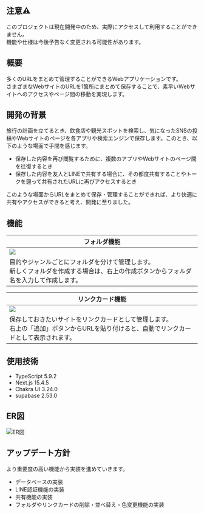 ## 注意⚠️
このプロジェクトは現在開発中のため、実際にアクセスして利用することができません。<br>
機能や仕様は今後予告なく変更される可能性があります。

## 概要
多くのURLをまとめて管理することができるWebアプリケーションです。<br>
さまざまなWebサイトのURLを1箇所にまとめて保存することで、素早いWebサイトへのアクセスやページ間の移動を実現します。

## 開発の背景
旅行の計画を立てるとき、飲食店や観光スポットを検索し、気になったSNSの投稿やWebサイトのページを各アプリや検索エンジンで保存します。このとき、以下のような場面で手間を感じます。
- 保存した内容を再び閲覧するために、複数のアプリやWebサイトのページ間を往復するとき
- 保存した内容を友人とLINEで共有する場合に、その都度共有することやトークを遡って共有されたURLに再びアクセスするとき<br>

このような場面からURLをまとめて保存・管理することができれば、より快適に共有やアクセスができると考え、開発に至りました。

## 機能
| フォルダ機能 |
| --- |
| ![](https://github.com/user-attachments/assets/584fa1b4-ed6d-4296-a6e8-41fd8d019232) |
| 目的やジャンルごとにフォルダを分けて管理します。<br> 新しくフォルダを作成する場合は、右上の作成ボタンからフォルダ名を入力して作成します。|

| リンクカード機能 |
 | --- |
 | ![](https://github.com/user-attachments/assets/fd8d48ca-be9c-468e-8e51-316446d94d90) |
 | 保存しておきたいサイトをリンクカードとして管理します。<br>右上の「追加」ボタンからURLを貼り付けると、自動でリンクカードとして表示されます。|
 
## 使用技術
- TypeScript 5.9.2
- Next.js 15.4.5
- Chakra UI 3.24.0
- supabase 2.53.0

## ER図
![ER図](https://github.com/user-attachments/assets/372b7a6e-9564-406a-ac26-dc8e24721a85)

## アップデート方針
より重要度の高い機能から実装を進めていきます。
- データベースの実装
- LINE認証機能の実装
- 共有機能の実装
- フォルダやリンクカードの削除・並べ替え・色変更機能の実装
